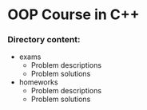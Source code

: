 # OOP Course in C++

### Directory content:
- exams
	- Problem descriptions
	- Problem solutions
- homeworks
	- Problem descriptions
	- Problem solutions
